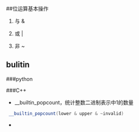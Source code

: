 ##位运算基本操作

1. 与   &

2. 或   | 

3. 非   ~



## bulitin

###python



###C++

-  __builtin_popcount，统计整数二进制表示中1的数量

  ```C++
   __builtin_popcount(lower & upper & ~invalid)
  ```

- 